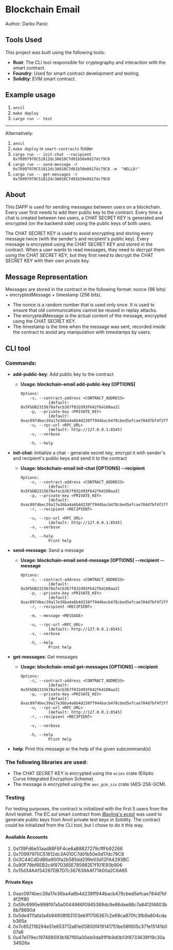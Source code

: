 # Blockchain Email

Author: Darko Panic

## Tools Used

This project was built using the following tools:

- **Rust**: The CLI tool responsible for cryptography and interaction with the smart contract.
- **Foundry**: Used for smart contract development and testing.
- **Solidity**: EVM smart contract.

## Example usage

1. `anvil`
2. `make deploy`
3. `cargo run -- test`

---

Alternatively:

1. `anvil`
2. `make deploy` in `smart-contracts` folder
3. `cargo run -- init-chat --recipient 0x70997970C51812dc3A010C7d01b50e0d17dc79C8`
4. `cargo run -- send-message -r 0x70997970C51812dc3A010C7d01b50e0d17dc79C8 -m  "HELLO!"`
5. `cargo run -- get-messages -r 0x70997970C51812dc3A010C7d01b50e0d17dc79C8`

## About

This DAPP is used for sending messages between users on a blockchain. Every user first needs to add their public key to the contract. Every time a chat is created between two users, a CHAT SECRET KEY is generated and encrypted (on the backend side) using the public keys of both users.

The CHAT SECRET KEY is used to avoid encrypting and storing every message twice (with the sender's and recipient's public key). Every message is encrypted using the CHAT SECRET KEY and stored in the contract. When a user wants to read messages, they need to decrypt them using the CHAT SECRET KEY, but they first need to decrypt the CHAT SECRET KEY with their own private key.

## Message Representation

Messages are stored in the contract in the following format: nonce (96 bits) + encryptedMessage + timestamp (256 bits). 

- The nonce is a random number that is used only once. It is used to ensure that old communications cannot be reused in replay attacks. 
- The encryptedMessage is the actual content of the message, encrypted using the CHAT SECRET KEY.
- The timestamp is the time when the message was sent, recorded inside the contract to avoid any manipulation with timestamps by users.

## CLI tool

### Commands:

- **add-public-key**:  Add public key to the contract
  - **Usage: blockchain-email add-public-key [OPTIONS]**

        Options:
            -c, --contract-address <CONTRACT_ADDRESS>
                    [default: 0x5FbDB2315678afecb367f032d93F642f64180aa3]
            -p, --private-key <PRIVATE_KEY>
                    [default: 0xac0974bec39a17e36ba4a6b4d238ff944bacb478cbed5efcae784d7bf4f2ff80]
            -u, --rpc-url <RPC_URL>
                    [default: http://127.0.0.1:8545]
            -v, --verbose
                    
            -h, --help

- **init-chat**:       Initialize a chat - generate secret key, encrypt it with sender's and recipient's public keys and send it to the contract
  - **Usage: blockchain-email init-chat [OPTIONS] --recipient <RECIPIENT>**

        Options:
            -c, --contract-address <CONTRACT_ADDRESS>
                    [default: 0x5FbDB2315678afecb367f032d93F642f64180aa3]
            -p, --private-key <PRIVATE_KEY>
                    [default: 0xac0974bec39a17e36ba4a6b4d238ff944bacb478cbed5efcae784d7bf4f2ff80]
            -r, --recipient <RECIPIENT>
                    
            -u, --rpc-url <RPC_URL>
                    [default: http://127.0.0.1:8545]
            -v, --verbose
                    
            -h, --help
                    Print help
- **send-message**:    Send a message
  - **Usage: blockchain-email send-message [OPTIONS] --recipient <RECIPIENT> --message <MESSAGE>**

        Options:
            -c, --contract-address <CONTRACT_ADDRESS>
                    [default: 0x5FbDB2315678afecb367f032d93F642f64180aa3]
            -p, --private-key <PRIVATE_KEY>
                    [default: 0xac0974bec39a17e36ba4a6b4d238ff944bacb478cbed5efcae784d7bf4f2ff80]
            -r, --recipient <RECIPIENT>
                    
            -m, --message <MESSAGE>
                    
            -u, --rpc-url <RPC_URL>
                    [default: http://127.0.0.1:8545]
            -v, --verbose
                    
            -h, --help
                    Print help
- **get-messages**:    Get messages
  - **Usage: blockchain-email get-messages [OPTIONS] --recipient <RECIPIENT>**

        Options:
            -c, --contract-address <CONTRACT_ADDRESS>
                    [default: 0x5FbDB2315678afecb367f032d93F642f64180aa3]
            -p, --private-key <PRIVATE_KEY>
                    [default: 0xac0974bec39a17e36ba4a6b4d238ff944bacb478cbed5efcae784d7bf4f2ff80]
            -u, --rpc-url <RPC_URL>
                    [default: http://127.0.0.1:8545]
            -r, --recipient <RECIPIENT>
                    
            -v, --verbose
                    
            -h, --help
                    Print help
- **help**:            Print this message or the help of the given subcommand(s)
  
### The following libraries are used:

- The CHAT SECRET KEY is encrypted using the `ecies` crate (Elliptic Curve Integrated Encryption Scheme).
- The message is encrypted using the `aes_gcm_siv` crate (AES-256-GCM).

### Testing

For testing purposes, the contract is initialized with the first 5 users from the Anvil testnet. The EC.sol smart contract from [jBaylina's ecsol](https://github.com/jbaylina/ecsol) was used to generate public keys from Anvil private test keys in Solidity. The contract could be initialized from the CLI tool, but I chose to do it this way.

#### Available Accounts

1. 0xf39Fd6e51aad88F6F4ce6aB8827279cffFb92266
2. 0x70997970C51812dc3A010C7d01b50e0d17dc79C8
3. 0x3C44CdDdB6a900fa2b585dd299e03d12FA4293BC
4. 0x90F79bf6EB2c4f870365E785982E1f101E93b906
5. 0x15d34AAf54267DB7D7c367839AAf71A00a2C6A65


#### Private Keys

1. 0xac0974bec39a17e36ba4a6b4d238ff944bacb478cbed5efcae784d7bf4f2ff80
2. 0x59c6995e998f97a5a0044966f0945389dc9e86dae88c7a8412f4603b6b78690d
3. 0x5de4111afa1a4b94908f83103eb1f1706367c2e68ca870fc3fb9a804cdab365a
4. 0x7c852118294e51e653712a81e05800f419141751be58f605c371e15141b007a6
5. 0x47e179ec197488593b187f80a00eb0da91f1b9d0b13f8733639f19c30a34926a